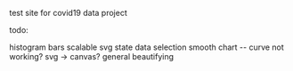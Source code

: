test site for covid19 data project

todo:

histogram bars
scalable svg
state data selection
smooth chart -- curve not working?
svg -> canvas?
general beautifying 
